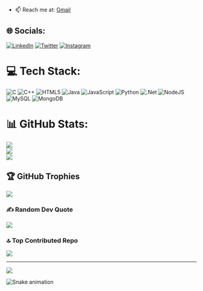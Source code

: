   
- 📫 Reach me at: [Gmail](mailto:chaudarsp@gmail.com)

## 🌐 Socials:
[![LinkedIn](https://img.shields.io/badge/LinkedIn-%230077B5.svg?logo=linkedin&logoColor=white)](https://www.linkedin.com/in/shivrajchaudar)   [![Twitter](https://img.shields.io/badge/Twitter-%231DA1F2.svg?logo=Twitter&logoColor=white)](https://x.com/shivraj_1415)    [![Instagram](https://img.shields.io/badge/Instagram-%23E4405F.svg?logo=Instagram&logoColor=white)](https://www.instagram.com/shivraj_1415/)
# 💻 Tech Stack:
![C](https://img.shields.io/badge/c-%2300599C.svg?style=for-the-badge&logo=c&logoColor=white) ![C++](https://img.shields.io/badge/c++-%2300599C.svg?style=for-the-badge&logo=c%2B%2B&logoColor=white) ![HTML5](https://img.shields.io/badge/html5-%23E34F26.svg?style=for-the-badge&logo=html5&logoColor=white) ![Java](https://img.shields.io/badge/java-%23ED8B00.svg?style=for-the-badge&logo=openjdk&logoColor=white) ![JavaScript](https://img.shields.io/badge/javascript-%23323330.svg?style=for-the-badge&logo=javascript&logoColor=%23F7DF1E) ![Python](https://img.shields.io/badge/python-3670A0?style=for-the-badge&logo=python&logoColor=ffdd54) ![.Net](https://img.shields.io/badge/.NET-5C2D91?style=for-the-badge&logo=.net&logoColor=white) ![NodeJS](https://img.shields.io/badge/node.js-6DA55F?style=for-the-badge&logo=node.js&logoColor=white) ![MySQL](https://img.shields.io/badge/mysql-4479A1.svg?style=for-the-badge&logo=mysql&logoColor=white) ![MongoDB](https://img.shields.io/badge/MongoDB-%234ea94b.svg?style=for-the-badge&logo=mongodb&logoColor=white)
# 📊 GitHub Stats:
![](https://github-readme-stats.vercel.app/api?username=rajchaudar&theme=ambient_gradient&hide_border=false&include_all_commits=true&count_private=true)<br/>
![](https://github-readme-streak-stats.herokuapp.com/?user=rajchaudar&theme=ambient_gradient&hide_border=false)<br/>
![](https://github-readme-stats.vercel.app/api/top-langs/?username=rajchaudar&theme=ambient_gradient&hide_border=false&include_all_commits=true&count_private=true&layout=compact)

## 🏆 GitHub Trophies
![](https://github-profile-trophy.vercel.app/?username=rajchaudar&theme=ambient_gradient&no-frame=false&no-bg=false&margin-w=4)

### ✍️ Random Dev Quote
![](https://quotes-github-readme.vercel.app/api?type=horizontal&theme=merko)

### 🔝 Top Contributed Repo
![](https://github-contributor-stats.vercel.app/api?username=rajchaudar&limit=5&theme=dark&combine_all_yearly_contributions=true)

---
[![](https://visitcount.itsvg.in/api?id=rajchaudar&icon=10&color=5)](https://visitcount.itsvg.in)

![Snake animation](https://github.com/rajchaudar/rajchaudar/blob/output/snake.svg)

